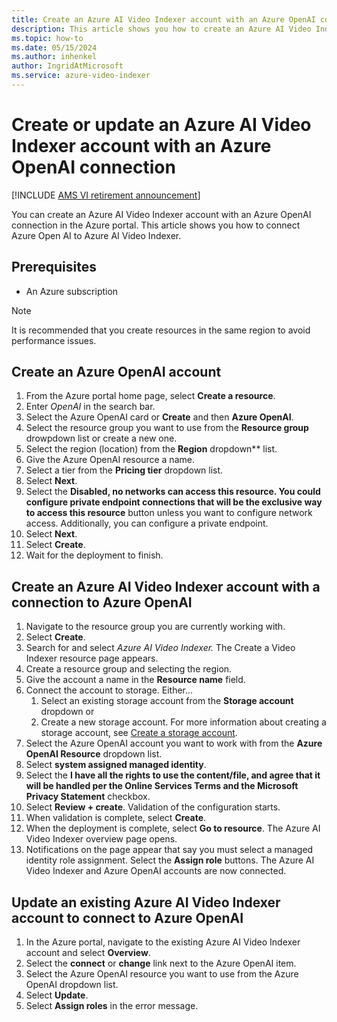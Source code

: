 ```yaml
---
title: Create an Azure AI Video Indexer account with an Azure OpenAI connection
description: This article shows you how to create an Azure AI Video Indexer account with an Azure OpenAI connection. 
ms.topic: how-to
ms.date: 05/15/2024
ms.author: inhenkel
author: IngridAtMicrosoft
ms.service: azure-video-indexer
---
```


# Create or update an Azure AI Video Indexer account with an Azure OpenAI connection

[!INCLUDE [AMS VI retirement announcement](./includes/important-ams-retirement-avi-announcement.md)]

You can create an Azure AI Video Indexer account with an Azure OpenAI connection in the Azure portal. This article shows you how to connect Azure Open AI to Azure AI Video Indexer.

## Prerequisites

- An Azure subscription

> [!NOTE]
> It is recommended that you create resources in the same region to avoid performance issues.

## Create an Azure OpenAI account

1. From the Azure portal home page, select **Create a resource**.
1. Enter *OpenAI* in the search bar.
1. Select the Azure OpenAI card or **Create** and then **Azure OpenAI**.
1. Select the resource group you want to use from the **Resource group** drowpdown list or create a new one.
1. Select the region (location) from the **Region** dropdown** list.
1. Give the Azure OpenAI resource a name.
1. Select a tier from the **Pricing tier** dropdown list.
1. Select **Next**.
1. Select the **Disabled, no networks can access this resource. You could configure private endpoint connections that will be the exclusive way to access this resource** button unless you want to configure network access. Additionally, you can configure a private endpoint.
1. Select **Next**.
1. Select **Create**.
1. Wait for the deployment to finish.

## Create an Azure AI Video Indexer account with a connection to Azure OpenAI

1. Navigate to the resource group you are currently working with. 
1. Select **Create**.
1. Search for and select *Azure AI Video Indexer.* The Create a Video Indexer resource page appears.
1. Create a resource group and selecting the region.
1. Give the account a name in the **Resource name** field.
1. Connect the account to storage. Either…
    1. Select an existing storage account from the **Storage account** dropdown or
    1. Create a new storage account. For more information about creating a storage account, see [Create a storage account](/azure/storage/common/storage-account-create?tabs=azure-portal).
1. Select the Azure OpenAI account you want to work with from the **Azure OpenAI Resource** dropdown list.
1. Select **system assigned managed identity**.
1. Select the **I have all the rights to use the content/file, and agree that it will be handled per the Online Services Terms  and the Microsoft Privacy Statement** checkbox.
1. Select **Review + create**. Validation of the configuration starts.
1. When validation is complete, select **Create**.
1. When the deployment is complete, select **Go to resource**. The Azure AI Video Indexer overview page opens.  
1. Notifications on the page appear that say you must select a managed identity role assignment. Select the **Assign role** buttons. The Azure AI Video Indexer and Azure OpenAI accounts are now connected.

## Update an existing Azure AI Video Indexer account to connect to Azure OpenAI

1. In the Azure portal, navigate to the existing Azure AI Video Indexer account and select **Overview**.
1. Select the **connect** or **change** link next to the Azure OpenAI item.
1. Select the Azure OpenAI resource you want to use from the Azure OpenAI dropdown list.
1. Select **Update**.
1. Select **Assign roles** in the error message.
